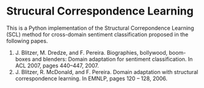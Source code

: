 # Strucural Correspondence Learning

This is a Python implementation of the Structural Correpondence Learning (SCL) method for cross-domain sentiment classification proposed in the 
following papes.

1. J. Blitzer, M. Dredze, and F. Pereira. Biographies, bollywood, boom-boxes and blenders: Domain adaptation for sentiment classification. In ACL 2007, pages 440–447, 2007.
2. J. Blitzer, R. McDonald, and F. Pereira. Domain adaptation with structural correspondence learning. In EMNLP, pages 120 – 128, 2006.